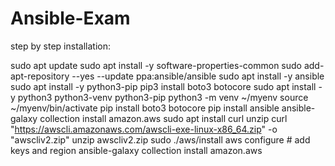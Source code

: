 # Ansible-Exam
step by step installation:

sudo apt update
sudo apt install -y software-properties-common
sudo add-apt-repository --yes --update ppa:ansible/ansible
sudo apt install -y ansible
sudo apt install -y python3-pip
pip3 install boto3 botocore
sudo apt install -y python3 python3-venv python3-pip
python3 -m venv ~/myenv
source ~/myenv/bin/activate
pip install boto3 botocore
pip install ansible
ansible-galaxy collection install amazon.aws
sudo apt install curl unzip
curl "https://awscli.amazonaws.com/awscli-exe-linux-x86_64.zip" -o "awscliv2.zip"
unzip awscliv2.zip
sudo ./aws/install
aws configure # add keys and region
ansible-galaxy collection install amazon.aws
